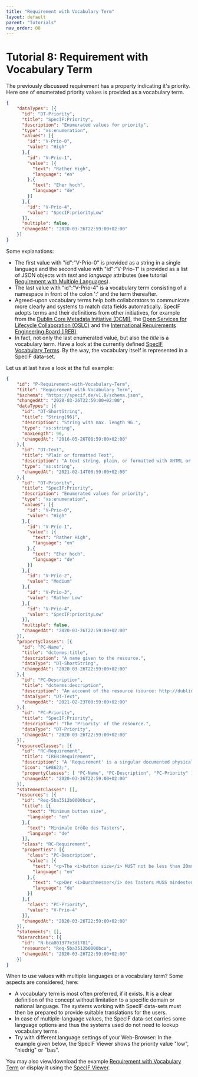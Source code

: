 ```yaml
---
title: "Requirement with Vocabulary Term"
layout: default
parent: "Tutorials"
nav_order: 08
---
```


# Tutorial 8: Requirement with Vocabulary Term

The previously discussed requirement has a property indicating it's  priority. Here one of enumerated priority values is provided as a vocabulary term.

```json
{
    "dataTypes": [{
      "id": "DT-Priority",
      "title": "SpecIF:Priority",
      "description": "Enumerated values for priority",
      "type": "xs:enumeration",
      "values": [{
        "id": "V-Prio-0",
        "value": "High"
      },{
        "id": "V-Prio-1",
        "value": [{
          "text": "Rather High",
          "language": "en"
        },{
          "text": "Eher hoch",
          "language": "de"
        }]
      },{
        "id": "V-Prio-4",
        "value": "SpecIF:priorityLow"
      }],
      "multiple": false,
      "changedAt": "2020-03-26T22:59:00+02:00"
    }]
}
```

Some explanations:
- The first value with "id":"V-Prio-0" is provided as a string in a single language and the second value with "id":"V-Prio-1" is provided as a list of JSON objects with *text* and *language* attributes (see tutorial [Requirement with Multiple Languages](./07_Requirement-with-Multiple-Languages.md)). 
- The last value with "id":"V-Prio-4" is a vocabulary term consisting of a namespace in front of the colon ':' and the term thereafter.
- Agreed-upon vocabulary terms help both collaborators to communicate more clearly and systems to match data fields automatically. SpecIF adopts terms and their definitions from other initiatives, for example from the [Dublin Core Metadata Initiative (DCMI)](http://dublincore.org/), the [Open Services for Lifecycle Collaboration (OSLC)](http://open-services.net/) and the [International Requirements Engineering Board (IREB)](http://ireb.org/).
- In fact, not only the last enumerated value, but also the *title* is a vocabulary term. Have a look at the currently defined [SpecIF Vocabulary Terms](https://apps.specif.de/view#import=https://specif.de/examples/Vocabulary.specifz). By the way, the vocabulary itself is represented in a SpecIF data-set.

Let us at last have a look at the full example:

```json
{
    "id": "P-Requirement-with-Vocabulary-Term",
    "title": "Requirement with Vocabulary Term",
    "$schema": "https://specif.de/v1.0/schema.json",
    "changedAt": "2020-03-26T22:59:00+02:00",
    "dataTypes": [{
      "id": "DT-ShortString",
      "title": "String[96]",
      "description": "String with max. length 96.",
      "type": "xs:string",
      "maxLength": 96,
      "changedAt": "2016-05-26T08:59:00+02:00"
    },{
      "id": "DT-Text",
      "title": "Plain or formatted Text",
      "description": "A text string, plain, or formatted with XHTML or markdown",
      "type": "xs:string",
      "changedAt": "2021-02-14T08:59:00+02:00"
    },{
      "id": "DT-Priority",
      "title": "SpecIF:Priority",
      "description": "Enumerated values for priority",
      "type": "xs:enumeration",
      "values": [{
        "id": "V-Prio-0",
        "value": "High"
      },{
        "id": "V-Prio-1",
        "value": [{
          "text": "Rather High",
          "language": "en"
        },{
          "text": "Eher hoch",
          "language": "de"
        }]
      },{
        "id": "V-Prio-2",
        "value": "Medium"
      },{
        "id": "V-Prio-3",
        "value": "Rather Low"
      },{
        "id": "V-Prio-4",
        "value": "SpecIF:priorityLow"
      }],
      "multiple": false,
      "changedAt": "2020-03-26T22:59:00+02:00"
    }],
    "propertyClasses": [{
      "id": "PC-Name",
      "title": "dcterms:title",
      "description": "A name given to the resource.",
      "dataType": "DT-ShortString",
      "changedAt": "2020-03-26T22:59:00+02:00"
    },{
      "id": "PC-Description",
      "title": "dcterms:description",
      "description": "An account of the resource (source: http://dublincore.org/documents/dcmi-terms/). Descriptive text represented in plain or rich text using XHTML or Markdown. SHOULD include only content that is valid and suitable inside an XHTML &lt;div&gt; element (source: http://open-services.net/).",
      "dataType": "DT-Text",
      "changedAt": "2021-02-23T08:59:00+02:00"
    },{
      "id": "PC-Priority",
      "title": "SpecIF:Priority",
      "description": "The 'Priority' of the resource.",
      "dataType": "DT-Priority",
      "changedAt": "2020-03-26T22:59:00+02:00"
    }],
    "resourceClasses": [{
      "id": "RC-Requirement",
      "title": "IREB:Requirement",
      "description": "A 'Requirement' is a singular documented physical and functional need that a particular design, product or process must be able to perform.",
      "icon": "&#8623;",
      "propertyClasses": [ "PC-Name", "PC-Description", "PC-Priority" ],
      "changedAt": "2020-03-26T22:59:00+02:00"
    }],
    "statementClasses": [],
    "resources": [{
      "id": "Req-5ba3512b0000bca",
      "title": [{
        "text": "Minimum button size",
        "language": "en"
      },{
        "text": "Minimale Größe des Tasters",
        "language": "de"
      }],
      "class": "RC-Requirement",
      "properties": [{
        "class": "PC-Description",
        "value": [{
          "text": "<p>The <i>button size</i> MUST not be less than 20mm in diameter.</p>",
          "language": "en"
        },{
          "text": "<p>Der <i>Durchmesser</i> des Tasters MUSS mindestens 20mm betragen.</p>",
          "language": "de"
        }]
      },{
        "class": "PC-Priority",
        "value": "V-Prio-4"
      }],
      "changedAt": "2020-03-26T22:59:00+02:00"
    }],
    "statements": [],
    "hierarchies": [{
      "id": "N-bca801377e3d1781",
      "resource": "Req-5ba3512b0000bca",
      "changedAt": "2020-03-26T22:59:00+02:00"
    }]
}
```

When to use values with multiple languages or a vocabulary term? Some aspects are considered, here:
- A vocabulary term is most often preferred, if it exists. It is a clear definition of the concept without limitation to a specific domain or national language. The systems working with SpecIF data-sets must then be prepared to provide suitable translations for the users.
- In case of multiple-language values, the SpecIF data-set carries some language options and thus the systems used do not need to lookup vocabulary terms.
- Try with different language settings of your Web-Browser: In the example given below, the SpecIF Viewer shows the priority value "low", "niedrig" or "bas".

You may also view/download the example [Requirement with Vocabulary Term](https://specif.de/examples/08_Requirement-with-Vocabulary-Term.specif "SpecIF Example \'Requirement with Vocabulary Term\'") or display it using the [SpecIF Viewer](https://apps.specif.de/view#import=https://specif.de/examples/08_Requirement-with-Vocabulary-Term.specif).

